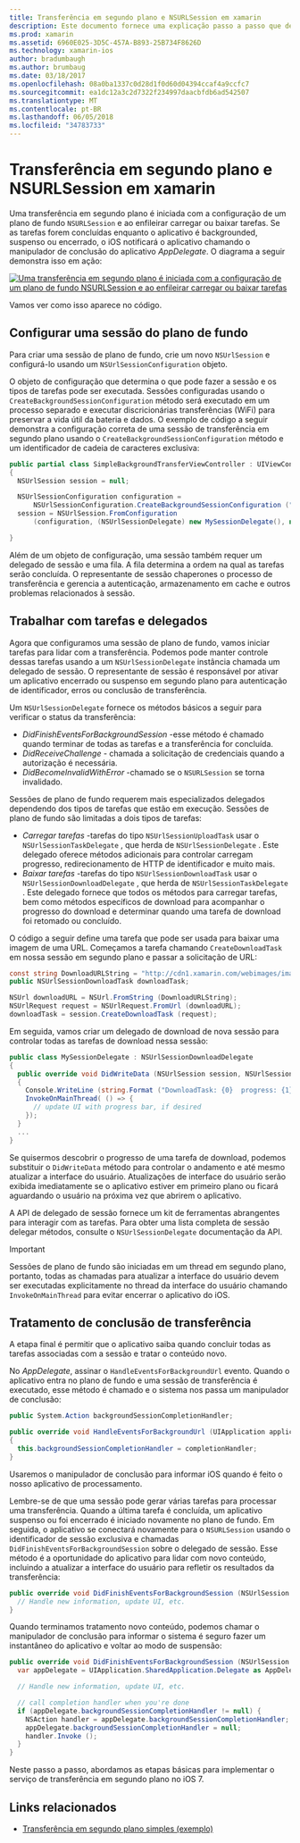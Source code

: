 ```yaml
---
title: Transferência em segundo plano e NSURLSession em xamarin
description: Este documento fornece uma explicação passo a passo que demonstra como usar a transferência em segundo plano e NSUrlSession para iniciar o download de uma imagem grande e continuar esse download quando o aplicativo é colocado em segundo plano.
ms.prod: xamarin
ms.assetid: 6960E025-3D5C-457A-B893-25B734F8626D
ms.technology: xamarin-ios
author: bradumbaugh
ms.author: brumbaug
ms.date: 03/18/2017
ms.openlocfilehash: 08a0ba1337c0d28d1f0d60d04394ccaf4a9ccfc7
ms.sourcegitcommit: ea1dc12a3c2d7322f234997daacbfdb6ad542507
ms.translationtype: MT
ms.contentlocale: pt-BR
ms.lasthandoff: 06/05/2018
ms.locfileid: "34783733"
---
```

# <a name="background-transfer-and-nsurlsession-in-xamarinios"></a>Transferência em segundo plano e NSURLSession em xamarin

Uma transferência em segundo plano é iniciada com a configuração de um plano de fundo `NSURLSession` e ao enfileirar carregar ou baixar tarefas. Se as tarefas forem concluídas enquanto o aplicativo é backgrounded, suspenso ou encerrado, o iOS notificará o aplicativo chamando o manipulador de conclusão do aplicativo *AppDelegate*. O diagrama a seguir demonstra isso em ação:

 [![](background-transfer-walkthrough-images/transfer.png "Uma transferência em segundo plano é iniciada com a configuração de um plano de fundo NSURLSession e ao enfileirar carregar ou baixar tarefas")](background-transfer-walkthrough-images/transfer.png#lightbox)

Vamos ver como isso aparece no código.

## <a name="configuring-a-background-session"></a>Configurar uma sessão do plano de fundo

Para criar uma sessão de plano de fundo, crie um novo `NSUrlSession` e configurá-lo usando um `NSUrlSessionConfiguration` objeto.

O objeto de configuração que determina o que pode fazer a sessão e os tipos de tarefas pode ser executada.
Sessões configuradas usando o `CreateBackgroundSessionConfiguration` método será executado em um processo separado e executar discricionárias transferências (WiFi) para preservar a vida útil da bateria e dados.
O exemplo de código a seguir demonstra a configuração correta de uma sessão de transferência em segundo plano usando o `CreateBackgroundSessionConfiguration` método e um identificador de cadeia de caracteres exclusiva:

```csharp
public partial class SimpleBackgroundTransferViewController : UIViewController
{
  NSUrlSession session = null;

  NSUrlSessionConfiguration configuration =
      NSUrlSessionConfiguration.CreateBackgroundSessionConfiguration ("com.SimpleBackgroundTransfer.BackgroundSession");
  session = NSUrlSession.FromConfiguration
      (configuration, (NSUrlSessionDelegate) new MySessionDelegate(), new NSOperationQueue());

}
```

Além de um objeto de configuração, uma sessão também requer um delegado de sessão e uma fila.
A fila determina a ordem na qual as tarefas serão concluída. O representante de sessão chaperones o processo de transferência e gerencia a autenticação, armazenamento em cache e outros problemas relacionados à sessão.

## <a name="working-with-tasks-and-delegates"></a>Trabalhar com tarefas e delegados

Agora que configuramos uma sessão de plano de fundo, vamos iniciar tarefas para lidar com a transferência. Podemos pode manter controle dessas tarefas usando a um `NSUrlSessionDelegate` instância chamada um delegado de sessão. O representante de sessão é responsável por ativar um aplicativo encerrado ou suspenso em segundo plano para autenticação de identificador, erros ou conclusão de transferência.

Um `NSUrlSessionDelegate` fornece os métodos básicos a seguir para verificar o status da transferência:

-  *DidFinishEventsForBackgroundSession* -esse método é chamado quando terminar de todas as tarefas e a transferência for concluída.
-  *DidReceiveChallenge* - chamada a solicitação de credenciais quando a autorização é necessária.
-  *DidBecomeInvalidWithError* -chamado se o `NSURLSession` se torna invalidado.


Sessões de plano de fundo requerem mais especializados delegados dependendo dos tipos de tarefas que estão em execução. Sessões de plano de fundo são limitadas a dois tipos de tarefas:

-  *Carregar tarefas* -tarefas do tipo `NSUrlSessionUploadTask` usar o `NSUrlSessionTaskDelegate` , que herda de `NSUrlSessionDelegate` . Este delegado oferece métodos adicionais para controlar carregam progresso, redirecionamento de HTTP de identificador e muito mais.
-  *Baixar tarefas* -tarefas do tipo `NSUrlSessionDownloadTask` usar o `NSUrlSessionDownloadDelegate` , que herda de `NSUrlSessionTaskDelegate` . Este delegado fornece que todos os métodos para carregar tarefas, bem como métodos específicos de download para acompanhar o progresso do download e determinar quando uma tarefa de download foi retomado ou concluído.


O código a seguir define uma tarefa que pode ser usada para baixar uma imagem de uma URL. Começamos a tarefa chamando `CreateDownloadTask` em nossa sessão em segundo plano e passar a solicitação de URL:

```csharp
const string DownloadURLString = "http://cdn1.xamarin.com/webimages/images/xamarin.png";
public NSUrlSessionDownloadTask downloadTask;

NSUrl downloadURL = NSUrl.FromString (DownloadURLString);
NSUrlRequest request = NSUrlRequest.FromUrl (downloadURL);
downloadTask = session.CreateDownloadTask (request);
```

Em seguida, vamos criar um delegado de download de nova sessão para controlar todas as tarefas de download nessa sessão:

```csharp
public class MySessionDelegate : NSUrlSessionDownloadDelegate
{
  public override void DidWriteData (NSUrlSession session, NSUrlSessionDownloadTask downloadTask, long bytesWritten, long totalBytesWritten, long totalBytesExpectedToWrite)
  {
    Console.WriteLine (string.Format ("DownloadTask: {0}  progress: {1}", downloadTask, progress));
    InvokeOnMainThread( () => {
      // update UI with progress bar, if desired
    });
  }
  ...
}
```

Se quisermos descobrir o progresso de uma tarefa de download, podemos substituir o `DidWriteData` método para controlar o andamento e até mesmo atualizar a interface do usuário. Atualizações de interface do usuário serão exibida imediatamente se o aplicativo estiver em primeiro plano ou ficará aguardando o usuário na próxima vez que abrirem o aplicativo.

A API de delegado de sessão fornece um kit de ferramentas abrangentes para interagir com as tarefas. Para obter uma lista completa de sessão delegar métodos, consulte o `NSUrlSessionDelegate` documentação da API.

> [!IMPORTANT]
> Sessões de plano de fundo são iniciadas em um thread em segundo plano, portanto, todas as chamadas para atualizar a interface do usuário devem ser executadas explicitamente no thread da interface do usuário chamando `InvokeOnMainThread` para evitar encerrar o aplicativo do iOS. 


## <a name="handling-transfer-completion"></a>Tratamento de conclusão de transferência

A etapa final é permitir que o aplicativo saiba quando concluir todas as tarefas associadas com a sessão e tratar o conteúdo novo.

No *AppDelegate*, assinar o `HandleEventsForBackgroundUrl` evento. Quando o aplicativo entra no plano de fundo e uma sessão de transferência é executado, esse método é chamado e o sistema nos passa um manipulador de conclusão:

```csharp
public System.Action backgroundSessionCompletionHandler;

public override void HandleEventsForBackgroundUrl (UIApplication application, string sessionIdentifier, System.Action completionHandler)
{
  this.backgroundSessionCompletionHandler = completionHandler;
}
```

Usaremos o manipulador de conclusão para informar iOS quando é feito o nosso aplicativo de processamento.

Lembre-se de que uma sessão pode gerar várias tarefas para processar uma transferência. Quando a última tarefa é concluída, um aplicativo suspenso ou foi encerrado é iniciado novamente no plano de fundo. Em seguida, o aplicativo se conectará novamente para o `NSURLSession` usando o identificador de sessão exclusiva e chamadas `DidFinishEventsForBackgroundSession` sobre o delegado de sessão. Esse método é a oportunidade do aplicativo para lidar com novo conteúdo, incluindo a atualizar a interface do usuário para refletir os resultados da transferência:

```csharp
public override void DidFinishEventsForBackgroundSession (NSUrlSession session) {
  // Handle new information, update UI, etc.
}
```

Quando terminamos tratamento novo conteúdo, podemos chamar o manipulador de conclusão para informar o sistema é seguro fazer um instantâneo do aplicativo e voltar ao modo de suspensão:

```csharp
public override void DidFinishEventsForBackgroundSession (NSUrlSession session) {
  var appDelegate = UIApplication.SharedApplication.Delegate as AppDelegate;

  // Handle new information, update UI, etc.

  // call completion handler when you're done
  if (appDelegate.backgroundSessionCompletionHandler != null) {
    NSAction handler = appDelegate.backgroundSessionCompletionHandler;
    appDelegate.backgroundSessionCompletionHandler = null;
    handler.Invoke ();
  }
}
```

Neste passo a passo, abordamos as etapas básicas para implementar o serviço de transferência em segundo plano no iOS 7.



## <a name="related-links"></a>Links relacionados

- [Transferência em segundo plano simples (exemplo)](https://developer.xamarin.com/samples/monotouch/SimpleBackgroundTransfer/)
